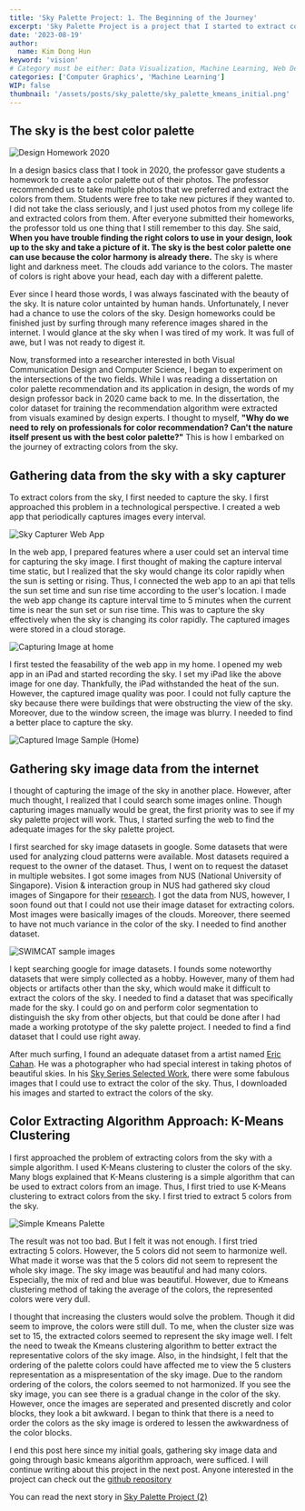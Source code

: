 ```yaml
---
title: 'Sky Palette Project: 1. The Beginning of the Journey'
excerpt: 'Sky Palette Project is a project that I started to extract colors from the sky. A professor once told me that the sky is the best color palette that a designer can use. The sky has a natural color gradient that is harmonious. I wanted to extract the colors of the sky and make it into a color palette. To begin that journey I first created a sky capturer for capturing the image of the skies'
date: '2023-08-19'
author:
  name: Kim Dong Hun
keyword: 'vision'
# Category must be either: Data Visualization, Machine Learning, Web Development, Product Design, Computer Graphics, Other
categories: ['Computer Graphics', 'Machine Learning']
WIP: false
thumbnail: '/assets/posts/sky_palette/sky_palette_kmeans_initial.png'
---
```


## The sky is the best color palette

![Design Homework 2020](/assets/posts/sky_palette/design_hw.jpeg)

In a design basics class that I took in 2020, the professor gave students a homework to create a color palette out of their photos. The professor recommended us to take multiple photos that we preferred and extract the colors from them. Students were free to take new pictures if they wanted to. I did not take the class seriously, and I just used photos from my college life and extracted colors from them. After everyone submitted their homeworks, the professor told us one thing that I still remember to this day. She said, **When you have trouble finding the right colors to use in your design, look up to the sky and take a picture of it. The sky is the best color palette one can use because the color harmony is already there.** The sky is where light and darkness meet. The clouds add variance to the colors. The master of colors is right above your head, each day with a different palette.

Ever since I heard those words, I was always fascinated with the beauty of the sky. It is nature color untainted by human hands. Unfortunately, I never had a chance to use the colors of the sky. Design homeworks could be finished just by surfing through many reference images shared in the internet. I would glance at the sky when I was tired of my work. It was full of awe, but I was not ready to digest it.

Now, transformed into a researcher interested in both Visual Communication Design and Computer Science, I began to experiment on the intersections of the two fields. While I was reading a dissertation on color palette recommendation and its application in design, the words of my design professor back in 2020 came back to me. In the dissertation, the color dataset for training the recommendation algorithm were extracted from visuals examined by design experts. I thought to myself, **"Why do we need to rely on professionals for color recommendation? Can't the nature itself present us with the best color palette?"** This is how I embarked on the journey of extracting colors from the sky.

## Gathering data from the sky with a sky capturer

To extract colors from the sky, I first needed to capture the sky. I first approached this problem in a technological perspective. I created a web app that periodically captures images every interval.

![Sky Capturer Web App](/assets/posts/sky_palette/sky_capturer.PNG)

In the web app, I prepared features where a user could set an interval time for capturing the sky image. I first thought of making the capture interval time static, but I realized that the sky would change its color rapidly when the sun is setting or rising. Thus, I connected the web app to an api that tells the sun set time and sun rise time according to the user's location. I made the web app change its capture interval time to 5 minutes when the current time is near the sun set or sun rise time. This was to capture the sky effectively when the sky is changing its color rapidly. The captured images were stored in a cloud storage.

![Capturing Image at home](/assets/posts/sky_palette/capturing_image.jpg)

I first tested the feasability of the web app in my home. I opened my web app in an iPad and started recording the sky. I set my iPad like the above image for one day. Thankfully, the iPad withstanded the heat of the sun. However, the captured image quality was poor. I could not fully capture the sky because there were buildings that were obstructing the view of the sky. Moreover, due to the window screen, the image was blurry. I needed to find a better place to capture the sky.

![Captured Image Sample (Home)](/assets/posts/sky_palette/captured_at_home.jpeg)

## Gathering sky image data from the internet

I thought of capturing the image of the sky in another place. However, after much thought, I realized that I could search some images online. Though capturing images manually would be great, the first priority was to see if my sky palette project will work. Thus, I started surfing the web to find the adequate images for the sky palette project.

I first searched for sky image datasets in google. Some datasets that were used for analyzing cloud patterns were available. Most datasets required a request to the owner of the dataset. Thus, I went on to request the dataset in multiple websites. I got some images from NUS (National University of Singapore). Vision & interaction group in NUS had gathered sky cloud images of Singapore for their [research](https://vintage.winklerbros.net/swimcat.html). I got the data from NUS, however, I soon found out that I could not use their image dataset for extracting colors. Most images were basically images of the clouds. Moreover, there seemed to have not much variance in the color of the sky. I needed to find another dataset.

![SWIMCAT sample images](/assets/posts/sky_palette/swimcat.png)

I kept searching google for image datasets. I founds some noteworthy datasets that were simply collected as a hobby. However, many of them had objects or artifacts other than the sky, which would make it difficult to extract the colors of the sky. I needed to find a dataset that was specifically made for the sky. I could go on and perform color segmentation to distinguish the sky from other objects, but that could be done after I had made a working prototype of the sky palette project. I needed to find a find dataset that I could use right away.

After much surfing, I found an adequate dataset from a artist named [Eric Cahan](https://ericcahan.com/bio/). He was a photographer who had special interest in taking photos of beautiful skies. In his [Sky Series Selected Work](https://ericcahan.com/portfolio/sky-series/), there were some fabulous images that I could use to extract the color of the sky. Thus, I downloaded his images and started to extract the colors of the sky.

## Color Extracting Algorithm Approach: K-Means Clustering

I first approached the problem of extracting colors from the sky with a simple algorithm. I used K-Means clustering to cluster the colors of the sky. Many blogs explained that K-Means clustering is a simple algorithm that can be used to extract colors from an image. Thus, I first tried to use K-Means clustering to extract colors from the sky. I first tried to extract 5 colors from the sky.

![Simple Kmeans Palette](/assets/posts/sky_palette/sky_palette_kmeans_initial.png)

The result was not too bad. But I felt it was not enough. I first tried extracting 5 colors. However, the 5 colors did not seem to harmonize well. What made it worse was that the 5 colors did not seem to represent the whole sky image. The sky image was beautiful and had many colors. Especially, the mix of red and blue was beautiful. However, due to Kmeans clustering method of taking the average of the colors, the represented colors were very dull.

I thought that increasing the clusters would solve the problem. Though it did seem to improve, the colors were still dull. To me, when the cluster size was set to 15, the extracted colors seemed to represent the sky image well. I felt the need to tweak the Kmeans clustering algorithm to better extract the representative colors of the sky image. Also, in the hindsight, I felt that the ordering of the palette colors could have affected me to view the 5 clusters representation as a mispresentation of the sky image. Due to the random ordering of the colors, the colors seemed to not harmonized. If you see the sky image, you can see there is a gradual change in the color of the sky. However, once the images are seperated and presented discretly and color blocks, they look a bit awkward. I began to think that there is a need to order the colors as the sky image is ordered to lessen the awkwardness of the color blocks.

I end this post here since my initial goals, gathering sky image data and going through basic kmeans algorithm approach, were sufficed. I will continue writing about this project in the next post. Anyone interested in the project can check out the [github repository](https://github.com/hunkim98/sky-palette)

You can read the next story in [Sky Palette Project (2)](./sky_palette_2)
